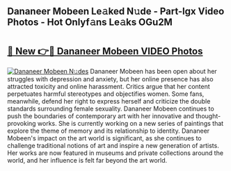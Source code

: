 ## Dananeer Mobeen Le𝚊ked N𝚞de - Part-lgx Video Photos - Hot Onlyf𝚊ns Le𝚊ks OGu2M

# <h2><a href="http://ab51494.deff.icu/?id=Dananeer+Mobeen">🔗 New 👉🔴 Dananeer Mobeen VIDEO Photos</a></h2>

[![Dananeer Mobeen N𝚞des](https://i.imgur.com/rIISA9y.gif)](http://ab51494.deff.icu/?id=Dananeer+Mobeen)
Dananeer Mobeen has been open about her struggles with depression and anxiety, but her online presence has also attracted toxicity and online harassment. Critics argue that her content perpetuates harmful stereotypes and objectifies women. Some fans, meanwhile, defend her right to express herself and criticize the double standards surrounding female sexuality. Dananeer Mobeen continues to push the boundaries of contemporary art with her innovative and thought-provoking works. She is currently working on a new series of paintings that explore the theme of memory and its relationship to identity. Dananeer Mobeen's impact on the art world is significant, as she continues to challenge traditional notions of art and inspire a new generation of artists. Her works are now featured in museums and private collections around the world, and her influence is felt far beyond the art world.
